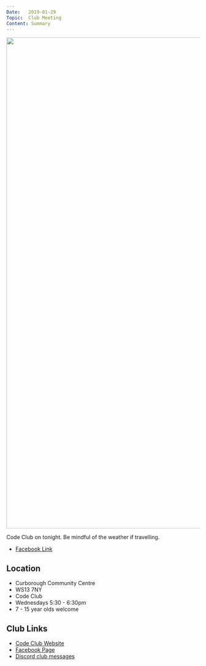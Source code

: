 ```yaml
---
Date:   2019-01-29
Topic:  Club Meeting
Content: Summary
---
```

[<img width="720px" height="1281" src="https://scontent.fbhx6-1.fna.fbcdn.net/v/t1.6435-9/51256822_1891594294300995_694682596163977216_n.jpg?stp=dst-jpg_p720x720&_nc_cat=111&ccb=1-7&_nc_sid=dd63ad&_nc_ohc=P9_S4610zHsAX-vfzqS&_nc_ht=scontent.fbhx6-1.fna&edm=AKK4YLsEAAAA&oh=00_AfDt0TUkg5MRwhDeCy1LaReqcbbhaMrKNb3d0W7s2FDevQ&oe=654E1D48"/>](https://scontent.fbhx6-1.fna.fbcdn.net/v/t1.6435-9/51256822_1891594294300995_694682596163977216_n.jpg?stp=dst-jpg_p720x720&_nc_cat=111&ccb=1-7&_nc_sid=dd63ad&_nc_ohc=P9_S4610zHsAX-vfzqS&_nc_ht=scontent.fbhx6-1.fna&edm=AKK4YLsEAAAA&oh=00_AfDt0TUkg5MRwhDeCy1LaReqcbbhaMrKNb3d0W7s2FDevQ&oe=654E1D48)

Code Club on tonight. Be mindful of the weather if travelling.

* [Facebook Link](https://www.facebook.com/1481985248595237/posts/1891596017634156/)

## Location

* Curborough Community Centre
* WS13 7NY
* Code Club
* Wednesdays 5:30 - 6:30pm
* 7 - 15 year olds welcome

## Club Links

* [Code Club Website](https://lichfield-code-club.github.io/)
* [Facebook Page](https://www.facebook.com/LichfieldCoders)
* [Discord club messages](https://discord.gg/szz6xGK)
